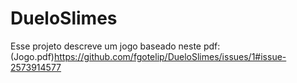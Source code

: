# DueloSlimes
Esse projeto descreve um jogo baseado neste pdf:
(Jogo.pdf)https://github.com/fgotelip/DueloSlimes/issues/1#issue-2573914577

